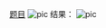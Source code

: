 [题目](https://leetcode.cn/problems/create-maximum-number/description/)
![pic](img.png)
结果：
![pic](result.png)